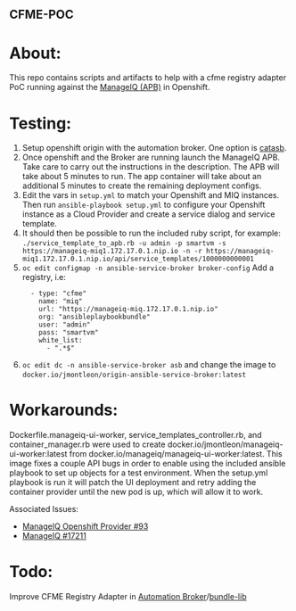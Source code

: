 CFME-POC
--------

About:
======
This repo contains scripts and artifacts to help with a cfme registry adapter PoC running against the [ManageIQ (APB)](https://github.com/ansibleplaybookbundle/manageiq-apb) in Openshift.

Testing:
========
1. Setup openshift origin with the automation broker. One option is [catasb](https://github.com/fusor/catasb).
1. Once openshift and the Broker are running launch the ManageIQ APB. Take care to carry out the instructions in the description. The APB will take about 5 minutes to run. The app container will take about an additional 5 minutes to create the remaining deployment configs.
1. Edit the vars in `setup.yml` to match your Openshift and MIQ instances. Then run `ansible-playbook setup.yml` to configure your Openshift instance as a Cloud Provider and create a service dialog and service template.
1. It should then be possible to run the included ruby script, for example: `./service_template_to_apb.rb -u admin -p smartvm -s https://manageiq-miq1.172.17.0.1.nip.io -n -r https://manageiq-miq1.172.17.0.1.nip.io/api/service_templates/1000000000001`
1.  `oc edit configmap -n ansible-service-broker broker-config`
    Add a registry, i.e:
    ```
      - type: "cfme"
        name: "miq"
        url: "https://manageiq-miq.172.17.0.1.nip.io"
        org: "ansibleplaybookbundle"
        user: "admin"
        pass: "smartvm"
        white_list:
          - ".*$"
    ```
1. `oc edit dc -n ansible-service-broker asb` and change the image to `docker.io/jmontleon/origin-ansible-service-broker:latest`

Workarounds:
============
Dockerfile.manageiq-ui-worker, service_templates_controller.rb, and container_manager.rb were used to create docker.io/jmontleon/manageiq-ui-worker:latest from docker.io/manageiq/manageiq-ui-worker:latest. This image fixes a couple API bugs in order to enable using the included ansible playbook to set up objects for a test environment. When the setup.yml playbook is run it will patch the UI deployment and retry adding the container provider until the new pod is up, which will allow it to work.

Associated Issues:
* [ManageIQ Openshift Provider #93](https://github.com/ManageIQ/manageiq-providers-openshift/issues/93)
* [ManageIQ #17211](https://github.com/ManageIQ/manageiq/issues/17211)

Todo:
=====
Improve CFME Registry Adapter in [Automation Broker](https://github.com/openshift/ansible-service-broker/pull/864)/[bundle-lib](https://github.com/automationbroker/bundle-lib)

